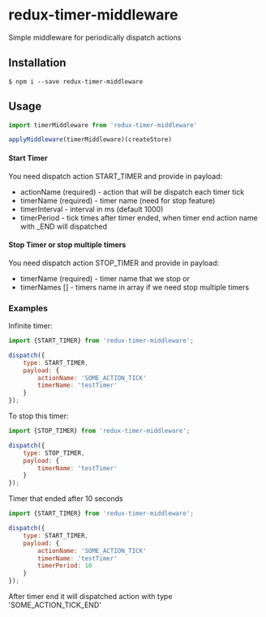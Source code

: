 # redux-timer-middleware

Simple middleware for periodically dispatch actions

## Installation

    $ npm i --save redux-timer-middleware
    
    
## Usage

```javascript
import timerMiddleware from 'redux-timer-middleware'

applyMiddleware(timerMiddleware)(createStore)
```

#### Start Timer
You need dispatch action START_TIMER and provide in payload:
- actionName (required) - action that will be dispatch each timer tick
- timerName (required) - timer name (need for stop feature)
- timerInterval - interval in ms (default 1000)
- timerPeriod - tick times after timer ended, when timer end action name with _END will dispatched

#### Stop Timer or stop multiple timers
You need dispatch action STOP_TIMER and provide in payload:
- timerName (required) - timer name that we stop
or 
- timerNames [] - timers name in array if we need stop multiple timers

### Examples
Infinite timer:
```javascript
import {START_TIMER} from 'redux-timer-middleware';

dispatch({
    type: START_TIMER,
    payload: {
        actionName: 'SOME_ACTION_TICK'
        timerName: 'testTimer'
    }
});
```

To stop this timer: 
```javascript
import {STOP_TIMER} from 'redux-timer-middleware';

dispatch({
    type: STOP_TIMER,
    payload: {
        timerName: 'testTimer'
    }
});
```

Timer that ended after 10 seconds
```javascript
import {START_TIMER} from 'redux-timer-middleware';

dispatch({
    type: START_TIMER,
    payload: {
        actionName: 'SOME_ACTION_TICK'
        timerName: 'testTimer'
        timerPeriod: 10
    }
});
```
After timer end it will dispatched action with type 'SOME_ACTION_TICK_END'

